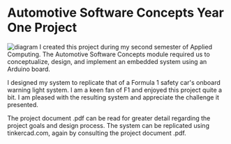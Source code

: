 # Automotive Software Concepts Year One Project
![diagram](https://user-images.githubusercontent.com/74914758/169645901-44159641-26a0-4cd0-82ed-d4a83a099a3d.png)
I created this project during my second semester of Applied Computing. 
The Automotive Software Concepts module required us to conceptualize, 
design, and implement an embedded system using an Arduino board.

I designed my system to replicate that of a Formula 1 safety car's
onboard warning light system. I am a keen fan of F1 and enjoyed this 
project quite a bit. I am pleased with the resulting system and 
appreciate the challenge it presented.

The project document .pdf can be read for greater detail regarding the 
project goals and design process. The system can be replicated using 
tinkercad.com, again by consulting the project document .pdf.

